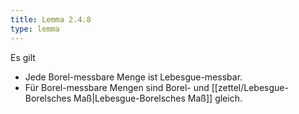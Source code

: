 ```yaml
---
title: Lemma 2.4.8
type: lemma
---
```


Es gilt
- Jede Borel-messbare Menge ist Lebesgue-messbar.
- Für Borel-messbare Mengen sind Borel- und [[zettel/Lebesgue-Borelsches Maß|Lebesgue-Borelsches Maß]] gleich.